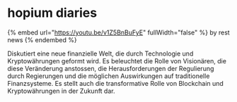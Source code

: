# hopium diaries



{% embed url="https://youtu.be/v1Z5BnBuFyE" fullWidth="false" %}
by rest news
{% endembed %}

Diskutiert eine neue finanzielle Welt, die durch Technologie und Kryptowährungen geformt wird. Es beleuchtet die Rolle von Visionären, die diese Veränderung anstossen, die Herausforderungen der Regulierung durch Regierungen und die möglichen Auswirkungen auf traditionelle Finanzsysteme. Es stellt auch die transformative Rolle von Blockchain und Kryptowährungen in der Zukunft dar.&#x20;
